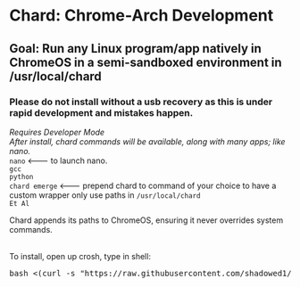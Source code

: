 # Chard: Chrome-Arch Development
## Goal: Run any Linux program/app natively in ChromeOS in a semi-sandboxed environment in /usr/local/chard <br>
### Please do not install without a usb recovery as this is under rapid development and mistakes happen.<br>
*Requires Developer Mode* <br>
*After install, chard commands will be available, along with many apps; like nano.* <br>
`nano` <--- to launch nano. <br>
`gcc` <br>
`python` <br>
`chard emerge` <--- prepend chard to command of your choice to have a custom wrapper only use paths in `/usr/local/chard` <br>
`Et Al` <br>

Chard appends its paths to ChromeOS, ensuring it never overrides system commands. <br> <br>

To install, open up crosh, type in shell: <br>

<pre>bash <(curl -s "https://raw.githubusercontent.com/shadowed1/Chard/main/chard_download?$(date +%s)")</pre>
